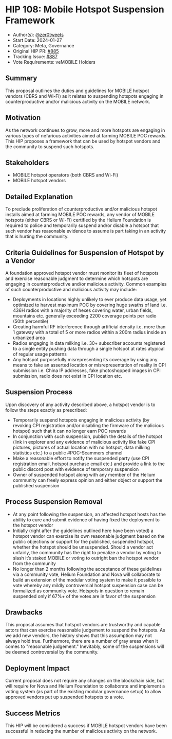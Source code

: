 # HIP 108: Mobile Hotspot Suspension Framework

- Author(s): [@zer0tweets](https://github.com/zer0tweets)
- Start Date: 2024-01-27
- Category: Meta, Governance
- Original HIP PR: [#885](https://github.com/helium/HIP/pull/885)
- Tracking Issue: [#887](https://github.com/helium/HIP/issues/887)
- Vote Requirements: veMOBILE Holders

## Summary

This proposal outlines the duties and guidelines for MOBILE hotspot vendors (CBRS and Wi-Fi) as it relates to suspending hotspots engaging in counterproductive and/or malicious activity on the MOBILE network. 

## Motivation

As the network continues to grow, more and more hotspots are engaging in various types of nefarious activities aimed at farming MOBILE POC rewards. This HIP proposes a framework that can be used by hotspot vendors and the community to suspend such hotspots. 

## Stakeholders

- MOBILE hotspot operators (both CBRS and Wi-Fi)
- MOBILE hotspot vendors

## Detailed Explanation

To preclude proliferation of counterproductive and/or malicious hotspot installs aimed at farming MOBILE POC rewards, any vendor of MOBILE hotspots (either CBRS or Wi-Fi) certified by the Helium Foundation is required to police and temporarily suspend and/or disable a hotspot that such vendor has reasonable evidence to assume is part taking in an activity that is hurting the community.

## Criteria Guidelines for Suspension of Hotspot by a Vendor
A foundation approved hotspot vendor must monitor its fleet of hotspots and exercise reasonable judgment to determine which hotspots are engaging in counterproductive and/or malicious activity. Common examples of such counterproductive and malicious activity may include:

 
-   Deployments in locations highly unlikely to ever produce data usage, yet optimized to harvest maximum POC by covering huge swaths of land i.e. 436H radios with a majority of hexes covering water, urban fields, mountains etc. generally exceeding 2200 coverage points per radio (50th percentile)
-   Creating harmful RF interference through artificial density i.e. more than 1 gateway with a total of 5 or more radios within a 200m radius inside an urbanized area 
-   Radios engaging in data milking i.e. 30+ subscriber accounts registered to a single entity pushing data through a single hotspot at rates atypical of regular usage patterns  
-   Any hotspot purposefully misrepresenting its coverage by using any means to fake an asserted location or misrepresentation of reality in CPI submission i.e. China IP addresses, fake photoshopped images in CPI submission, radio does not exist in CPI location etc.
    
## Suspension Process
Upon discovery of any activity described above, a hotspot vendor is to follow the steps exactly as prescribed:

-   Temporarily suspend hotspots engaging in malicious activity (by revoking CPI registration and/or disabling the firmware of the malicious hotspot) such that it can no longer earn POC rewards
-   In conjunction with such suspension, publish the details of the hotspot (link in explorer and any evidence of malicious activity like fake CPI pictures, pictures of actual location with no hotspot, data milking statistics etc.) to a public #POC-Scammers channel 
-   Make a reasonable effort to notify the suspended party (use CPI registration email, hotspot purchase email etc.) and provide a link to the public discord post with evidence of temporary suspension  
-   Owner of suspended hotspot along with any member of the Helium community can freely express opinion and either object or support the published suspension
  
## Process Suspension Removal
-   At any point following the suspension, an affected hotspot hosts has the ability to cure and submit evidence of having fixed the deployment to the hotspot vendor   
-   Initially (right after the guidelines outlined here have been voted) a hotspot vendor can exercise its own reasonable judgment based on the public objections or support for the published, suspended hotspot, whether the hotspot should be unsuspended. Should a vendor act unfairly, the community has the right to penalize a vendor by voting to slash it’s staked MOBILE or voting to outright ban the hotspot vendor from the community   
-   No longer than 2 months following the acceptance of these guidelines via a community vote, Helium Foundation and Nova will collaborate to build an extension of the modular voting system to make it possible to vote whereby any mildly controversial hotspot suspension case can be formalized as community vote. Hotspots in question to remain suspended only if 67%+ of the votes are in favor of the suspension

## Drawbacks

This proposal assumes that hotspot vendors are trustworthy and capable actors that can exercise reasonable judgement to suspend the hotspots. As we add new vendors, the history shows that this assumption may not always hold true. Furthermore, there are a number of gray areas when it comes to "reasonable judgement." Inevitably, some of the suspensions will be deemed controversial by the community. 


## Deployment Impact

Current proposal does not require any changes on the blockchain side, but will require for Nova and Helium Foundation to collaborate and implement a voting system (as part of the existing modular governance setup) to allow approved vendors put up suspended hotspots to a vote. 

## Success Metrics

This HIP will be considered a success if MOBILE hotspot vendors have been successful in reducing the number of malicious activity on the network. 
